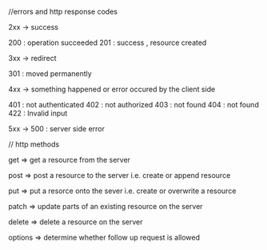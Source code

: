 //errors and http response codes 

2xx -> success 

200 : operation succeeded
201 : success  , resource created 

3xx -> redirect

301 : moved permanently

4xx -> something happened or error occured by the client side 

401 : not authenticated 
402 : not authorized 
403 : not found
404 : not found
422 : Invalid input

5xx -> 500 : server side error


// http methods 

get => get a resource from the server 

post => post a resource to the server  i.e. create or append resource 

put => put a resorce onto the sever i.e. create or overwrite a resource 

patch => update parts of an existing resource on the server

delete => delete a resource on the server 

options => determine whether follow up request is allowed 